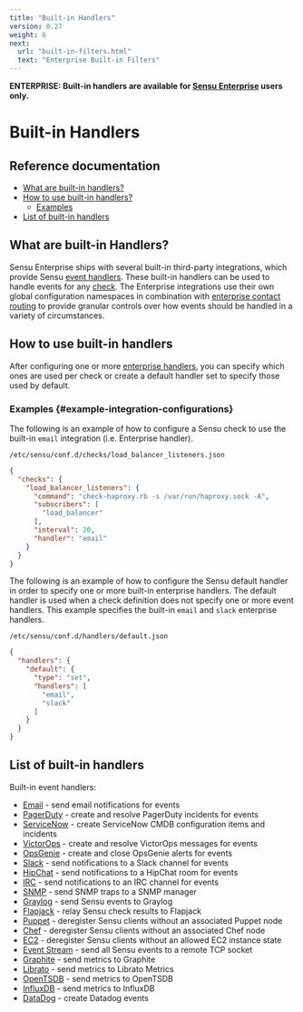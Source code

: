 ```yaml
---
title: "Built-in Handlers"
version: 0.27
weight: 6
next:
  url: "built-in-filters.html"
  text: "Enterprise Built-in Filters"
---
```


**ENTERPRISE: Built-in handlers are available for [Sensu Enterprise][0]
users only.**

# Built-in Handlers

## Reference documentation

- [What are built-in handlers?](#what-are-built-in-handlers)
- [How to use built-in handlers?](#how-to-use-built-in-handlers)
  - [Examples](#example-integration-configurations)
- [List of built-in handlers](#list-of-built-in-handlers)

## What are built-in Handlers?

Sensu Enterprise ships with several built-in third-party integrations, which
provide Sensu [event handlers][1]. These built-in handlers can be used to handle
events for any [check][2]. The Enterprise integrations use their own global
configuration namespaces in combination with [enterprise contact routing][3] to
provide granular controls over how events should be handled in a variety of
circumstances.

## How to use built-in handlers

After configuring one or more [enterprise handlers][4], you can specify which
ones are used per check or create a default handler set to specify those used by
default.

### Examples {#example-integration-configurations}

The following is an example of how to configure a Sensu check to use the
built-in `email` integration (i.e. Enterprise handler).

`/etc/sensu/conf.d/checks/load_balancer_listeners.json`

~~~ json
{
  "checks": {
    "load_balancer_listeners": {
      "command": "check-haproxy.rb -s /var/run/haproxy.sock -A",
      "subscribers": [
        "load_balancer"
      ],
      "interval": 20,
      "handler": "email"
    }
  }
}
~~~

The following is an example of how to configure the Sensu default handler in
order to specify one or more built-in enterprise handlers. The default handler
is used when a check definition does not specify one or more event handlers.
This example specifies the built-in `email` and `slack` enterprise handlers.

`/etc/sensu/conf.d/handlers/default.json`

~~~ json
{
  "handlers": {
    "default": {
      "type": "set",
      "handlers": [
        "email",
        "slack"
      ]
    }
  }
}
~~~


## List of built-in handlers

Built-in event handlers:

- [Email](integrations/email.html) - send email notifications for events
- [PagerDuty](integrations/pagerduty.html) - create and resolve PagerDuty incidents for events
- [ServiceNow](integrations/servicenow.html) - create ServiceNow CMDB configuration items and incidents
- [VictorOps](integrations/victorops.html) - create and resolve VictorOps messages for events
- [OpsGenie](integrations/opsgenie.html) - create and close OpsGenie alerts for events
- [Slack](integrations/slack.html) - send notifications to a Slack channel for events
- [HipChat](integrations/hipchat.html) - send notifications to a HipChat room for events
- [IRC](integrations/irc.html) - send notifications to an IRC channel for events
- [SNMP](integrations/snmp.html) - send SNMP traps to a SNMP manager
- [Graylog](integrations/graylog.html) - send Sensu events to Graylog
- [Flapjack](integrations/flapjack.html) - relay Sensu check results to Flapjack
- [Puppet](integrations/puppet.html) - deregister Sensu clients without an associated Puppet node
- [Chef](integrations/chef.html) - deregister Sensu clients without an associated Chef node
- [EC2](integrations/ec2.html) - deregister Sensu clients without an allowed EC2 instance state
- [Event Stream](integrations/event_stream.html) - send all Sensu events to a remote TCP socket
- [Graphite](integrations/graphite.html) - send metrics to Graphite
- [Librato](integrations/librato.html) - send metrics to Librato Metrics
- [OpenTSDB](integrations/opentsdb.html) - send metrics to OpenTSDB
- [InfluxDB](integrations/influxdb.html) - send metrics to InfluxDB
- [DataDog](integrations/datadog.html) - create Datadog events

[?]:  #
[0]:  /enterprise
[1]:  ../reference/handles.html
[2]:  ../reference/checks.html
[3]:  contact-routing.html
[4]:  #list-of-built-in-handlers
